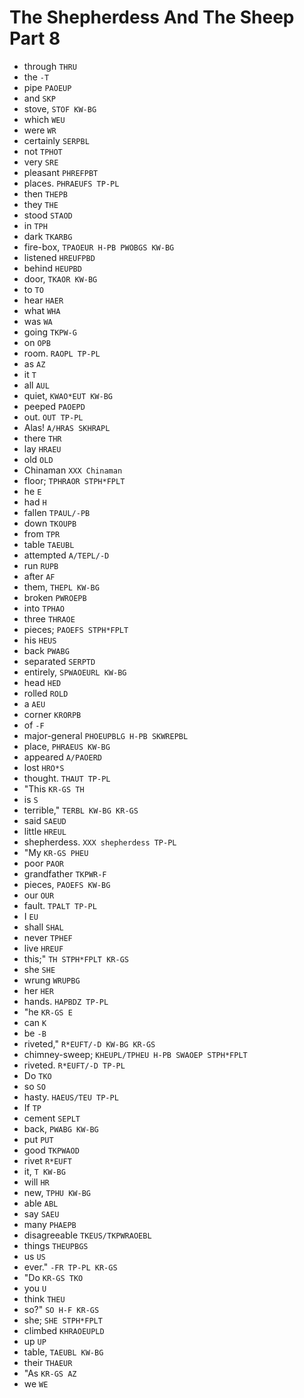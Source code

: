 # The Shepherdess And The Sheep Part 8

* through `THRU`
* the `-T`
* pipe `PAOEUP`
* and `SKP`
* stove, `STOF KW-BG`
* which `WEU`
* were `WR`
* certainly `SERPBL`
* not `TPHOT`
* very `SRE`
* pleasant `PHREFPBT`
* places. `PHRAEUFS TP-PL`
* then `THEPB`
* they `THE`
* stood `STAOD`
* in `TPH`
* dark `TKARBG`
* fire-box, `TPAOEUR H-PB PWOBGS KW-BG`
* listened `HREUFPBD`
* behind `HEUPBD`
* door, `TKAOR KW-BG`
* to `TO`
* hear `HAER`
* what `WHA`
* was `WA`
* going `TKPW-G`
* on `OPB`
* room. `RAOPL TP-PL`
* as `AZ`
* it `T`
* all `AUL`
* quiet, `KWAO*EUT KW-BG`
* peeped `PAOEPD`
* out. `OUT TP-PL`
* Alas! `A/HRAS SKHRAPL`
* there `THR`
* lay `HRAEU`
* old `OLD`
* Chinaman `XXX Chinaman`
* floor; `TPHRAOR STPH*FPLT`
* he `E`
* had `H`
* fallen `TPAUL/-PB`
* down `TKOUPB`
* from `TPR`
* table `TAEUBL`
* attempted `A/TEPL/-D`
* run `RUPB`
* after `AF`
* them, `THEPL KW-BG`
* broken `PWROEPB`
* into `TPHAO`
* three `THRAOE`
* pieces; `PAOEFS STPH*FPLT`
* his `HEUS`
* back `PWABG`
* separated `SERPTD`
* entirely, `SPWAOEURL KW-BG`
* head `HED`
* rolled `ROLD`
* a `AEU`
* corner `KRORPB`
* of `-F`
* major-general `PHOEUPBLG H-PB SKWREPBL`
* place, `PHRAEUS KW-BG`
* appeared `A/PAOERD`
* lost `HRO*S`
* thought. `THAUT TP-PL`
* "This `KR-GS TH`
* is `S`
* terrible," `TERBL KW-BG KR-GS`
* said `SAEUD`
* little `HREUL`
* shepherdess. `XXX shepherdess TP-PL`
* "My `KR-GS PHEU`
* poor `PAOR`
* grandfather `TKPWR-F`
* pieces, `PAOEFS KW-BG`
* our `OUR`
* fault. `TPALT TP-PL`
* I `EU`
* shall `SHAL`
* never `TPHEF`
* live `HREUF`
* this;" `TH STPH*FPLT KR-GS`
* she `SHE`
* wrung `WRUPBG`
* her `HER`
* hands. `HAPBDZ TP-PL`
* "he `KR-GS E`
* can `K`
* be `-B`
* riveted," `R*EUFT/-D KW-BG KR-GS`
* chimney-sweep; `KHEUPL/TPHEU H-PB SWAOEP STPH*FPLT`
* riveted. `R*EUFT/-D TP-PL`
* Do `TKO`
* so `SO`
* hasty. `HAEUS/TEU TP-PL`
* If `TP`
* cement `SEPLT`
* back, `PWABG KW-BG`
* put `PUT`
* good `TKPWAOD`
* rivet `R*EUFT`
* it, `T KW-BG`
* will `HR`
* new, `TPHU KW-BG`
* able `ABL`
* say `SAEU`
* many `PHAEPB`
* disagreeable `TKEUS/TKPWRAOEBL`
* things `THEUPBGS`
* us `US`
* ever." `-FR TP-PL KR-GS`
* "Do `KR-GS TKO`
* you `U`
* think `THEU`
* so?" `SO H-F KR-GS`
* she; `SHE STPH*FPLT`
* climbed `KHRAOEUPLD`
* up `UP`
* table, `TAEUBL KW-BG`
* their `THAEUR`
* "As `KR-GS AZ`
* we `WE`
